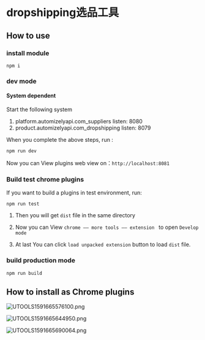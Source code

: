 # dropshipping选品工具

## How to use
### install module
```
npm i
```


### dev mode
#### System dependent
Start the following system
1. platform.automizelyapi.com_suppliers   listen: 8080
2. product.automizelyapi.com_dropshipping listen: 8079

When you complete the above steps, run :
```
npm run dev
```
Now you can View plugins web view on：``` http://localhost:8081  ```


### Build test chrome plugins
If you want to build a plugins in test environment, run:
```
npm run test
```
1. Then you will get ``` dist ``` file in the same directory

2. Now you can View ``` chrome —— more tools —— extension  ``` to open ``` Develop mode ```

3. At last You can click ``` load unpacked extension ``` button to load ``` dist ``` file.


### build production mode
```
npm run build
```

## How to install as Chrome plugins 
![UTOOLS1591665576100.png](http://yanxuan.nosdn.127.net/22558b53d04d6285d588e5b93cef1cde.png)

![UTOOLS1591665644950.png](http://yanxuan.nosdn.127.net/a2e554c01adc6a9565bb85e0eb59ae23.png)

![UTOOLS1591665690064.png](http://yanxuan.nosdn.127.net/3a1fcb5a8d780aa2fd740aa1f1d2fdc3.png)